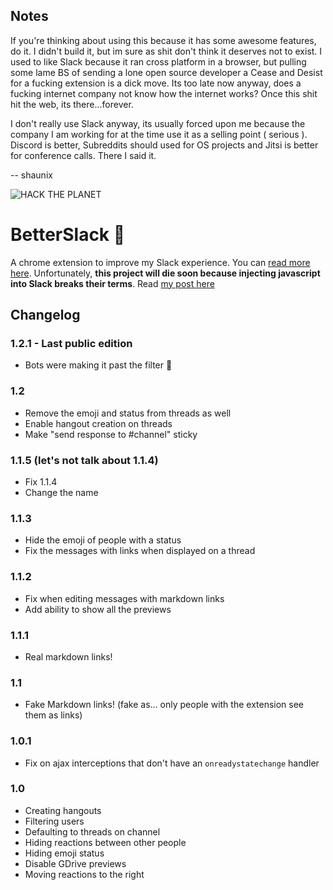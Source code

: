 ## Notes

If you're thinking about using this because it has some awesome features, do it. I didn't build it, but im sure as shit don't think it deserves not to exist. I used to like Slack because it ran cross platform in a browser, but pulling some lame BS of sending a lone open source developer a Cease and Desist for a fucking extension is a dick move. Its too late now anyway, does a fucking internet company not know how the internet works? Once this shit hit the web, its there...forever.

I don't really use Slack anyway, its usually forced upon me because the company I am working for at the time use it as a selling point ( serious ). Discord is better, Subreddits should used for OS projects and Jitsi is better for conference calls. There I said it. 

-- shaunix

![HACK THE PLANET](https://media3.giphy.com/media/FnGJfc18tDDHy/giphy.gif)


# BetterSlack :unicorn:

A chrome extension to improve my Slack experience. You can [read more here](https://g3rv4.com/2018/08/betterslack). Unfortunately, **this project will die soon because injecting javascript into Slack breaks their terms**. Read [my post here](https://g3rv4.com/2018/08/bye-bye-betterslack)

## Changelog

### 1.2.1 - Last public edition

* Bots were making it past the filter :facepalm:

### 1.2

* Remove the emoji and status from threads as well
* Enable hangout creation on threads
* Make "send response to #channel" sticky

### 1.1.5 (let's not talk about 1.1.4)

* Fix 1.1.4
* Change the name

### 1.1.3

* Hide the emoji of people with a status
* Fix the messages with links when displayed on a thread

### 1.1.2

* Fix when editing messages with markdown links
* Add ability to show all the previews

### 1.1.1

* Real markdown links!

### 1.1

* Fake Markdown links! (fake as... only people with the extension see them as links)

### 1.0.1

* Fix on ajax interceptions that don't have an `onreadystatechange` handler

### 1.0

* Creating hangouts
* Filtering users
* Defaulting to threads on channel
* Hiding reactions between other people
* Hiding emoji status
* Disable GDrive previews
* Moving reactions to the right
